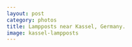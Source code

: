 ```yaml
---
layout: post
category: photos
title: Lampposts near Kassel, Germany.
image: kassel-lampposts
---
```


